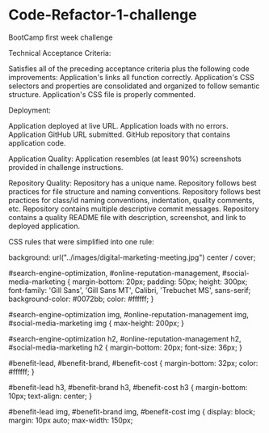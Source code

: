 # Code-Refactor-1-challenge

BootCamp first week challenge

Technical Acceptance Criteria: 

Satisfies all of the preceding acceptance criteria plus the following code improvements:
Application's links all function correctly.
Application's CSS selectors and properties are consolidated and organized to follow semantic structure.
Application's CSS file is properly commented.

Deployment: 

Application deployed at live URL.
Application loads with no errors.
Application GitHub URL submitted.
GitHub repository that contains application code.

Application Quality:
Application resembles (at least 90%) screenshots provided in challenge instructions.

Repository Quality: 
Repository has a unique name.
Repository follows best practices for file structure and naming conventions.
Repository follows best practices for class/id naming conventions, indentation, quality comments, etc.
Repository contains multiple descriptive commit messages.
Repository contains a quality README file with description, screenshot, and link to deployed application.

CSS rules that were simplified into one rule:

background: url("../images/digital-marketing-meeting.jpg") center / cover;

#search-engine-optimization,
#online-reputation-management,
#social-media-marketing {
    margin-bottom: 20px;
    padding: 50px;
    height: 300px;
    font-family: 'Gill Sans', 'Gill Sans MT', Calibri, 'Trebuchet MS', sans-serif;
    background-color: #0072bb;
    color: #ffffff;
}

#search-engine-optimization img,
#online-reputation-management img,
#social-media-marketing img {
    max-height: 200px;
}

#search-engine-optimization h2,
#online-reputation-management h2,
#social-media-marketing h2 {
    margin-bottom: 20px;
    font-size: 36px;
}

#benefit-lead,
#benefit-brand,
#benefit-cost {
    margin-bottom: 32px;
    color: #ffffff;
}

#benefit-lead h3,
#benefit-brand h3,
#benefit-cost h3 {
    margin-bottom: 10px;
    text-align: center;
}

#benefit-lead img,
#benefit-brand img,
#benefit-cost img {
    display: block;
    margin: 10px auto;
    max-width: 150px;

